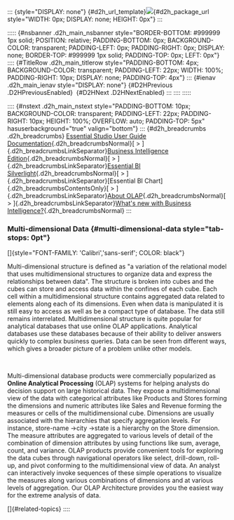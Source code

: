 ::: {style="DISPLAY: none"}
[](ms-xhelp:///?Id=d2h_url_template){#d2h_url_template}![](!package_url!){#d2h_package_url style="WIDTH: 0px; DISPLAY: none; HEIGHT: 0px"}
:::

::::: {#nsbanner .d2h_main_nsbanner style="BORDER-BOTTOM: #999999 1px solid; POSITION: relative; PADDING-BOTTOM: 0px; BACKGROUND-COLOR: transparent; PADDING-LEFT: 0px; PADDING-RIGHT: 0px; DISPLAY: none; BORDER-TOP: #999999 1px solid; PADDING-TOP: 0px; LEFT: 0px"}
:::: {#TitleRow .d2h_main_titlerow style="PADDING-BOTTOM: 4px; BACKGROUND-COLOR: transparent; PADDING-LEFT: 22px; WIDTH: 100%; PADDING-RIGHT: 10px; DISPLAY: none; PADDING-TOP: 4px"}
::: {#ienav .d2h_main_ienav style="DISPLAY: none"}
[](ms-xhelp:///?Id=a64536ab-e4b5-4825-9402-61908f864acd){#D2HPrevious .D2HPreviousEnabled}  [](ms-xhelp:///?Id=f527cad5-a61d-4088-9c15-dde3df3f87dc){#D2HNext .D2HNextEnabled}
:::
::::
:::::

:::: {#nstext .d2h_main_nstext style="PADDING-BOTTOM: 10px; BACKGROUND-COLOR: transparent; PADDING-LEFT: 22px; PADDING-RIGHT: 10px; HEIGHT: 100%; OVERFLOW: auto; PADDING-TOP: 5px" hasuserbackground="true" valign="bottom"}
::: {#d2h_breadcrumbs .d2h_breadcrumbs}
[Essential Studio User Guide Documentation](ms-xhelp:///?Id=12457748-09e3-4d74-a240-8e049cedf030){.d2h_breadcrumbsNormal}[ \> ]{.d2h_breadcrumbsLinkSeparator}[Business Intelligence Edition](ms-xhelp:///?Id=fdf33dd8-62b2-47b9-ad7b-fc50e590bca5){.d2h_breadcrumbsNormal}[ \> ]{.d2h_breadcrumbsLinkSeparator}[Essential BI Silverlight](ms-xhelp:///?Id=c006b39c-6aa2-4637-b7de-3e7b6cb3f9f9){.d2h_breadcrumbsNormal}[ \> ]{.d2h_breadcrumbsLinkSeparator}[Essential BI Chart]{.d2h_breadcrumbsContentsOnly}[ \> ]{.d2h_breadcrumbsLinkSeparator}[About OLAP](ms-xhelp:///?Id=185060e6-d97a-497d-b0f5-0c47361a2471){.d2h_breadcrumbsNormal}[ \> ]{.d2h_breadcrumbsLinkSeparator}[What\'s new with Business Intelligence?](ms-xhelp:///?Id=a64536ab-e4b5-4825-9402-61908f864acd){.d2h_breadcrumbsNormal}
:::

### Multi-dimensional Data {#multi-dimensional-data style="tab-stops: 0pt"}

[]{style="FONT-FAMILY: 'Calibri','sans-serif'; COLOR: black"} 

Multi-dimensional structure is defined as \"a variation of the relational model that uses multidimensional structures to organize data and express the relationships between data\". The structure is broken into cubes and the cubes can store and access data within the confines of each cube. Each cell within a multidimensional structure contains aggregated data related to elements along each of its dimensions. Even when data is manipulated it is still easy to access as well as be a compact type of database. The data still remains interrelated. Multidimensional structure is quite popular for analytical databases that use online OLAP applications. Analytical databases use these databases because of their ability to deliver answers quickly to complex business queries. Data can be seen from different ways, which gives a broader picture of a problem unlike other models.

 

Multi-dimensional database products were commercially popularized as **Online Analytical Processing** (OLAP) systems for helping analysts do decision support on large historical data. They expose a multidimensional view of the data with categorical attributes like Products and Stores forming the dimensions and numeric attributes like Sales and Revenue forming the measures or cells of the multidimensional cube. Dimensions are usually associated with the hierarchies that specify aggregation levels. For instance, store-name -\>city -\>state is a hierarchy on the Store dimension. The measure attributes are aggregated to various levels of detail of the combination of dimension attributes by using functions like sum, average, count, and variance. OLAP products provide convenient tools for exploring the data cubes through navigational operators like select, drill-down, roll-up, and pivot conforming to the multidimensional view of data. An analyst can interactively invoke sequences of these simple operations to visualize the measures along various combinations of dimensions and at various levels of aggregation. Our OLAP Architecture provides you the easiest way for the extreme analysis of data.

[]{#related-topics}
::::
